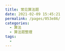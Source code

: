 ```yaml
---
title: 常见算法题
date: 2021-02-09 15:45:21
permalink: /pages/053e86/
categories:
  - 算法
  - 算法题整理
tags:
  - 
---
```

